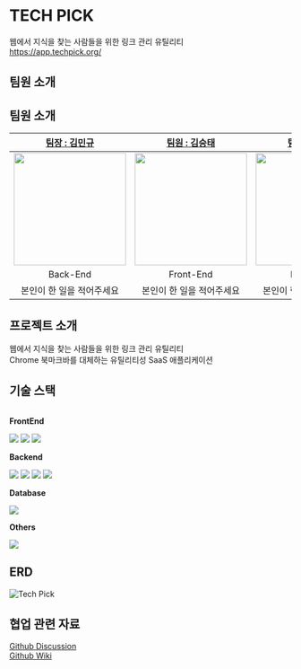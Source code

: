 # TECH PICK

웹에서 지식을 찾는 사람들을 위한 링크 관리 유틸리티  
https://app.techpick.org/

## 팀원 소개

## 팀원 소개

|                                   **[팀장 : 김민규](https://github.com/kimminkyeu)**                                   |                                 **[팀원 : 김승태](https://github.com/dmdgpdi)**                                  |                                **[팀원 : 박수형](https://github.com/Gyaak)**                                 |                                    **[팀원 : 양상원](https://github.com/sangwonsheep)**                                    |
| :--------------------------------------------------------------------------------------------------------------------: | :--------------------------------------------------------------------------------------------------------------: | :----------------------------------------------------------------------------------------------------------: | :------------------------------------------------------------------------------------------------------------------------: |
| <a href="https://github.com/kimminkyeu"><img src="https://avatars.githubusercontent.com/kimminkyeu" width=200px /></a> | <a href="https://github.com/dmdgpdi"><img src="https://avatars.githubusercontent.com/dmdgpdi" width=200px /></a> | <a href="https://github.com/Gyaak"><img src="https://avatars.githubusercontent.com/Gyaak" width=200px /></a> | <a href="https://github.com/sangwonsheep"><img src="https://avatars.githubusercontent.com/sangwonsheep" width=200px /></a> |
|                                                        Back-End                                                        |                                                    Front-End                                                     |                                                   Back-End                                                   |                                                          Back-End                                                          |
|                                               본인이 한 일을 적어주세요                                                |                                            본인이 한 일을 적어주세요                                             |                                          본인이 한 일을 적어주세요                                           |                                                 본인이 한 일을 적어주세요                                                  |

## 프로젝트 소개

웹에서 지식을 찾는 사람들을 위한 링크 관리 유틸리티<br>
Chrome 북마크바를 대체하는 유틸리티성 SaaS 애플리케이션

## 기술 스택

<div style="display:flex; flex-direction:column; align-items:flex-start;">
    <p><strong>FrontEnd</strong></p>
    <div>
        <img src="https://img.shields.io/badge/Typescript-3178C6?style=for-the-badge&logo=Typescript&logoColor=white"/>
        <img src="https://img.shields.io/badge/React-61DAFB?style=for-the-badge&logo=React&logoColor=black"/>
        <img src="https://img.shields.io/badge/Next.js-000000?style=for-the-badge&logo=Next.js&logoColor=white"/>
    </div>
    <p><strong>Backend</strong></p>
    <div>
        <img src="https://img.shields.io/badge/Java_17-007396?style=for-the-badge&logo=java&logoColor=white"> 
        <img src="https://img.shields.io/badge/Spring_Boot_3.3-6DB33F?style=for-the-badge&logo=spring boot&logoColor=white">
        <img src="https://img.shields.io/badge/spring_Data_JPA-6DB33F?style=for-the-badge&logo=spring&logoColor=white"> 
        <img src="https://img.shields.io/badge/Spring_Security-6DB33F?style=for-the-badge&logo=spring security&logoColor=white">
    </div>
    <p><strong>Database</strong></p>
    <div>
        <img src="https://img.shields.io/badge/Mysql_8.0-4479A1?style=for-the-badge&logo=mysql&logoColor=white">
    </div>
    <p><strong>Others</strong></p>
    <div>
        <img src="https://img.shields.io/badge/Docker-2496ED?style=for-the-badge&logo=Docker&logoColor=white"/>
    </div>
</div>

## ERD

![Tech Pick ](https://github.com/user-attachments/assets/c2a38ee7-c3c1-4647-8ed6-31b02e1e7db9)

## 협업 관련 자료

[Github Discussion](https://github.com/Kernel360/F2-TECHPICK/discussions) <br>
[Github Wiki](https://github.com/Kernel360/F2-TECHPICK/wiki)
